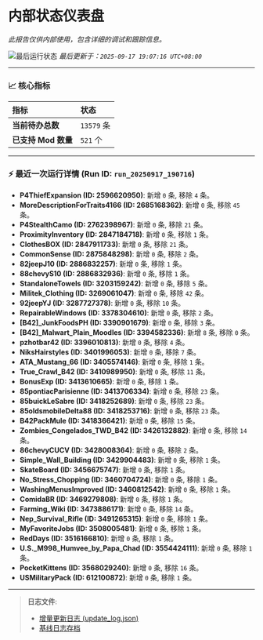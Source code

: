 # 内部状态仪表盘

*此报告仅供内部使用，包含详细的调试和跟踪信息。*

![最后运行状态](https://img.shields.io/badge/Last%20Run-Success-green)
*最后更新于：`2025-09-17 19:07:16 UTC+08:00`*

---

### 📈 **核心指标**

| 指标 | 状态 |
| :--- | :--- |
| **当前待办总数** | ``13579`` 条 |
| **已支持 Mod 数量** | ``521`` 个 |

---

### ⚡ **最近一次运行详情 (Run ID: ``run_20250917_190716``)**

*   **P4ThiefExpansion (ID: 2596620950)**: 新增 `0` 条, 移除 `4` 条。
*   **MoreDescriptionForTraits4166 (ID: 2685168362)**: 新增 `0` 条, 移除 `45` 条。
*   **P4StealthCamo (ID: 2762398967)**: 新增 `0` 条, 移除 `21` 条。
*   **ProximityInventory (ID: 2847184718)**: 新增 `0` 条, 移除 `1` 条。
*   **ClothesBOX (ID: 2847911733)**: 新增 `0` 条, 移除 `21` 条。
*   **CommonSense (ID: 2875848298)**: 新增 `0` 条, 移除 `2` 条。
*   **82jeepJ10 (ID: 2886832257)**: 新增 `0` 条, 移除 `1` 条。
*   **88chevyS10 (ID: 2886832936)**: 新增 `0` 条, 移除 `1` 条。
*   **StandaloneTowels (ID: 3203159242)**: 新增 `0` 条, 移除 `5` 条。
*   **Militek_Clothing (ID: 3269061047)**: 新增 `0` 条, 移除 `42` 条。
*   **92jeepYJ (ID: 3287727378)**: 新增 `0` 条, 移除 `10` 条。
*   **RepairableWindows (ID: 3378304610)**: 新增 `0` 条, 移除 `2` 条。
*   **[B42]_JunkFoodsPH (ID: 3390901679)**: 新增 `0` 条, 移除 `3` 条。
*   **[B42]_Malwart_Plain_Moodles (ID: 3394582336)**: 新增 `8` 条, 移除 `0` 条。
*   **pzhotbar42 (ID: 3396010813)**: 新增 `0` 条, 移除 `4` 条。
*   **NiksHairstyles (ID: 3401996053)**: 新增 `0` 条, 移除 `7` 条。
*   **ATA_Mustang_66 (ID: 3405574146)**: 新增 `0` 条, 移除 `1` 条。
*   **True_Crawl_B42 (ID: 3410989950)**: 新增 `0` 条, 移除 `11` 条。
*   **BonusExp (ID: 3413610665)**: 新增 `0` 条, 移除 `1` 条。
*   **85pontiacParisienne (ID: 3413706334)**: 新增 `0` 条, 移除 `23` 条。
*   **85buickLeSabre (ID: 3418252689)**: 新增 `0` 条, 移除 `23` 条。
*   **85oldsmobileDelta88 (ID: 3418253716)**: 新增 `0` 条, 移除 `23` 条。
*   **B42PackMule (ID: 3418366421)**: 新增 `0` 条, 移除 `15` 条。
*   **Zombies_Congelados_TWD_B42 (ID: 3426132882)**: 新增 `0` 条, 移除 `14` 条。
*   **86chevyCUCV (ID: 3428008364)**: 新增 `0` 条, 移除 `2` 条。
*   **Simple_Wall_Building (ID: 3429904483)**: 新增 `0` 条, 移除 `1` 条。
*   **SkateBoard (ID: 3456675747)**: 新增 `0` 条, 移除 `1` 条。
*   **No_Stress_Chopping (ID: 3460704724)**: 新增 `0` 条, 移除 `1` 条。
*   **WashingMenusImproved (ID: 3460812542)**: 新增 `0` 条, 移除 `1` 条。
*   **ComidaBR (ID: 3469279808)**: 新增 `0` 条, 移除 `1` 条。
*   **Farming_Wiki (ID: 3473886171)**: 新增 `0` 条, 移除 `14` 条。
*   **Nep_Survival_Rifle (ID: 3491265315)**: 新增 `0` 条, 移除 `1` 条。
*   **MyFavoriteJobs (ID: 3508005481)**: 新增 `0` 条, 移除 `1` 条。
*   **RedDays (ID: 3516166810)**: 新增 `0` 条, 移除 `1` 条。
*   **U.S._M998_Humvee_by_Papa_Chad (ID: 3554424111)**: 新增 `0` 条, 移除 `1` 条。
*   **PocketKittens (ID: 3568029240)**: 新增 `0` 条, 移除 `16` 条。
*   **USMilitaryPack (ID: 612100872)**: 新增 `0` 条, 移除 `1` 条。

---

> **日志文件**:
> *   [增量更新日志 (update_log.json)](../data/logs/update_log.json)
> *   [基线日志存档](../data/logs/archive/)
